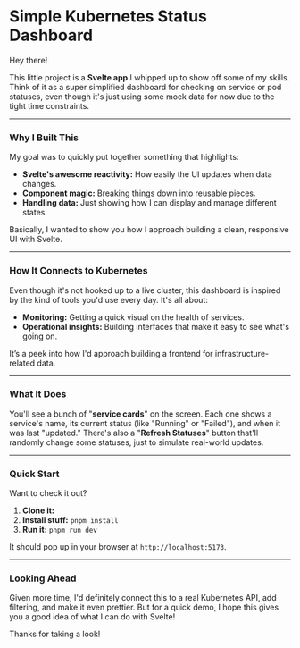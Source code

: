 # Simple Kubernetes Status Dashboard

Hey there!

This little project is a **Svelte app** I whipped up to show off some of my skills. Think of it as a super simplified dashboard for checking on service or pod statuses, even though it's just using some mock data for now due to the tight time constraints.

---

### Why I Built This

My goal was to quickly put together something that highlights:

* **Svelte's awesome reactivity:** How easily the UI updates when data changes.
* **Component magic:** Breaking things down into reusable pieces.
* **Handling data:** Just showing how I can display and manage different states.

Basically, I wanted to show you how I approach building a clean, responsive UI with Svelte.

---

### How It Connects to Kubernetes

Even though it's not hooked up to a live cluster, this dashboard is inspired by the kind of tools you'd use every day. It's all about:

* **Monitoring:** Getting a quick visual on the health of services.
* **Operational insights:** Building interfaces that make it easy to see what's going on.

It’s a peek into how I'd approach building a frontend for infrastructure-related data.

---

### What It Does

You'll see a bunch of "**service cards**" on the screen. Each one shows a service's name, its current status (like "Running" or "Failed"), and when it was last "updated." There's also a "**Refresh Statuses**" button that'll randomly change some statuses, just to simulate real-world updates.

---

### Quick Start

Want to check it out?

1.  **Clone it:** 
2.  **Install stuff:** `pnpm install`
3.  **Run it:** `pnpm run dev`

It should pop up in your browser at `http://localhost:5173`.

---

### Looking Ahead

Given more time, I'd definitely connect this to a real Kubernetes API, add filtering, and make it even prettier. But for a quick demo, I hope this gives you a good idea of what I can do with Svelte!

Thanks for taking a look!